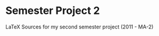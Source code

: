 # Semester Project 2 ########################################

LaTeX Sources for my second semester project (2011 - MA-2)

